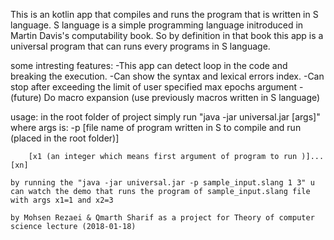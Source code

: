 This is an kotlin app that compiles and runs the program that is written in S language.
S language is a simple programming language initroduced in Martin Davis's computability book.
So by definition in that book this app is a universal program that can runs every programs in S language.

some intresting features:
	-This app can detect loop in the code and breaking the execution.
	-Can show the syntax and lexical errors index.
	-Can stop after exceeding the limit of user specified max epochs argument
	-(future) Do macro expansion (use previously macros written in S language)

usage:
	in the root folder of project simply run "java -jar universal.jar [args]"
	where args is:
		-p [file name of program written in S to compile and run (placed in the root folder)]
	
		[x1 (an integer which means first argument of program to run )]...[xn]

	by running the "java -jar universal.jar -p sample_input.slang 1 3" u can watch the demo that runs the program of sample_input.slang file with args x1=1 and x2=3

	by Mohsen Rezaei & Qmarth Sharif as a project for Theory of computer science lecture (2018-01-18)

